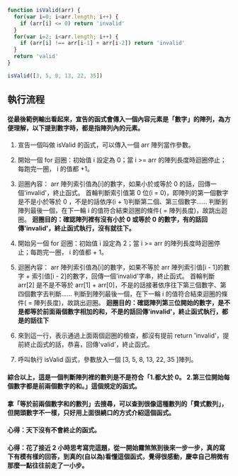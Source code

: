 ﻿``` js
function isValid(arr) {
  for(var i=0; i<arr.length; i++) {
    if (arr[i] <= 0) return 'invalid'
  }
  for(var i=2; i<arr.length; i++) {
    if (arr[i] !== arr[i-1] + arr[i-2]) return 'invalid'
  }
  return 'valid'
}

isValid([3, 5, 8, 13, 22, 35])
```

## 執行流程
#### 從最後範例輸出看起來，宣告的函式會傳入一個內容元素是「數字」的陣列，為方便理解，以下提到數字時，都是指陣列內的元素。
1. 宣告一個叫做 isValid 的函式，可以傳入一個 arr 陣列當作參數。
2. 開始一個 for 迴圈：初始值 i 設定為 0；當 i >= arr 的陣列長度時迴圈停止；每跑完一圈， i 的值都 +1。
3. 迴圈內容：
    arr 陣列索引值為[i]的數字，如果小於或等於 0 的話，回傳一個'invalid'，終止函式。
    首輪判斷索引值第 0 位(i = 0)，即陣列的第一個數字是不是小於等於 0 ，不是的話依序(i + 1)判斷第二個、第三個數字......
    判斷到陣列最後一個，在下一輪 i 的值符合結束迴圈的條件( = 陣列長度)，故跳出迴圈。
    **迴圈目的：確認陣列裡有沒有小於 0 或等於 0 的數字，有的話回傳'invalid'，終止函式執行，沒有就往下。**

4. 開始另一個 for 迴圈：初始值 i 設定為 2；當 i >= arr 的陣列長度時迴圈停止；每跑完一圈， i 的值都 + 1。
5. 迴圈內容：
    arr 陣列索引值為[i]的數字，如果不等於 arr 陣列索引值[i - 1]的數字 +  索引值[i - 2]的數字，回傳一個'invalid'字串，終止函式。
    首輪判斷 arr[2] 是不是不等於 arr[1] + arr[0]，不是的話接著依序往下第三個數字、第四個數字去判斷......
    判斷到陣列最後一個，在下一輪 i 的值符合結束迴圈的條件( = 陣列長度)，故跳出迴圈。
    **迴圈目的：確認陣列第三位開始的數字，是不是都等於前面兩個數字相加的和，不是的話回傳'invalid'，終止函式執行，都是的話往下**
6. 來到這一行，表示通過上面兩個迴圈的檢查，都沒有提前 return 'invalid'，提前終止函式的話，恭喜，回傳'valid'，終止函式。
7. 呼叫執行 isValid 函式，參數放入一個 [3, 5, 8, 13, 22, 35 ]陣列。
#### 綜合以上，這是一個判斷陣列裡的數列是不是符合「1.都大於 0。 2.第三位開始每個數字都是前兩個數字的和。」這個規定的函式。
#### 拿「等於前兩個數字和的數列」去搜尋，可以查到很像這種數列的「費式數列」，但開頭數字不一樣，只好用上面很繞口的方式介紹這個函式。
#### 心得：天下沒有不會終止的函式。
#### 心得：花了接近 2 小時思考寫完這題，從一開始霧煞煞到後來一步一步，真的寫下有模有樣的回答，到真的(自以為)看懂這個函式，覺得很感動，慶幸自己稍微有那麼一點往往前走了一小步。
